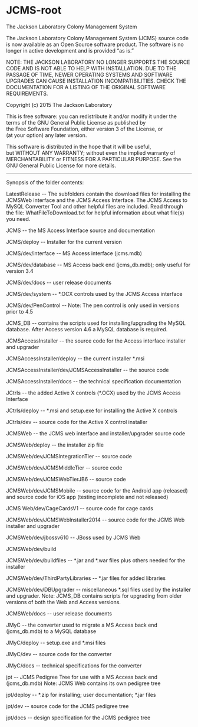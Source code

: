 ﻿# JCMS-root
The Jackson Laboratory Colony Management System

The Jackson Laboratory Colony Management System (JCMS) source code is now available as an 
Open Source software product. The software is no longer in active development and 
is provided “as is.”

NOTE: THE JACKSON LABORATORY NO LONGER SUPPORTS THE SOURCE CODE AND IS NOT ABLE TO HELP WITH INSTALLATION. 
DUE TO THE PASSAGE OF TIME, NEWER OPERATING SYSTEMS AND SOFTWARE UPGRADES CAN CAUSE INSTALLATION INCOMPATIBILITIES. 
CHECK THE DOCUMENTATION FOR A LISTING OF THE ORIGINAL SOFTWARE REQUIREMENTS.

Copyright (c) 2015 The Jackson Laboratory

This is free software: you can redistribute it and/or modify it 
under the terms of the GNU General Public License as published by  
the Free Software Foundation, either version 3 of the License, or  
(at your option) any later version.
 
This software is distributed in the hope that it will be useful,  
but WITHOUT ANY WARRANTY; without even the implied warranty of 
MERCHANTABILITY or FITNESS FOR A PARTICULAR PURPOSE.  See the GNU 
General Public License for more details.

*****************************************************************

Synopsis of the folder contents:

LatestRelease -- The subfolders contain the download files for installing the 
     JCMSWeb interface and the JCMS Access Interface. 
     The JCMS Access to MySQL Converter Tool and other helpful files are included. 
     Read through the file: WhatFileToDownload.txt for helpful information about
     what file(s) you need.

JCMS -- the MS Access Interface source and documentation

JCMS/deploy -- Installer for the current version

JCMS/dev/interface -- MS Access interface (jcms.mdb)

JCMS/dev/database -- MS Access back end (jcms_db.mdb); only useful for version 3.4

JCMS/dev/docs -- user release documents

JCMS/dev/system -- *.OCX controls used by the JCMS Access interface

JCMS/dev/PenControl -- Note: The pen control is only used in versions prior to 4.5

JCMS_DB -- contains the scripts used for installing/upgrading the MySQL database.
           After Access version 4.6 a MySQL database is required.

JCMSAccessInstaller -- the source code for the Access interface installer and upgrader

JCMSAccessInstaller/deploy -- the current installer *.msi

JCMSAccessInstaller/dev/JCMSAccessInstaller -- the source code

JCMSAccessInstaller/docs -- the technical specification documentation

JCtrls -- the added Active X controls (*.OCX) used by the JCMS Access Interface

JCtrls/deploy -- *.msi and setup.exe for installing the Active X controls

JCtrls/dev -- source code for the Active X control installer

JCMSWeb -- the JCMS web interface and installer/upgrader source code

JCMSWeb/deploy -- the installer zip file

JCMSWeb/dev/JCMSIntegrationTier -- source code

JCMSWeb/dev/JCMSMiddleTier -- source code

JCMSWeb/dev/JCMSWebTierJB6 -- source code

JCMSWeb/dev/JCMSMobile -- source code for the Android app (released) and 
                          source code for iOS app (testing incomplete and not released)
                          
JCMS Web/dev/CageCardsV1 -- source code for cage cards

JCMSWeb/dev/JCMSWebInstaller2014 -- source code for the JCMS Web installer and upgrader

JCMSWeb/dev/jbossv610 -- JBoss used by JCMS Web

JCMSWeb/dev/build

JCMSWeb/dev/buildfiles -- *.jar and *.war files plus others needed for the installer

JCMSWeb/dev/ThirdPartyLibraries -- *.jar files for added libraries

JCMSWeb/dev/DBUpgrader -- miscellaneous *.sql files used by the installer and upgrader. 
       Note: JCMS_DB contains scripts for upgrading from older versions of both the Web and Access versions.
       
JCMSWeb/docs -- user release documents

JMyC -- the converter used to migrate a MS Access back end (jcms_db.mdb) to a MySQL database

JMyC/deploy -- setup.exe and *.msi files

JMyC/dev -- source code for the converter

JMyC/docs -- technical specifications for the converter

jpt -- JCMS Pedigree Tree for use with a MS Access back end (jcms_db.mdb)
       Note: JCMS Web contains its own pedigree tree

jpt/deploy -- *.zip for installing; user documentation; *.jar files

jpt/dev -- source code for the JCMS pedigree tree

jpt/docs -- design specification for the JCMS pedigree tree
